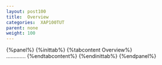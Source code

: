 ```yaml
---
layout: post100
title:  Overview
categories:  XAP100TUT
parent: none
weight: 100
---
```



{%panel%}
{%inittab%}
{%tabcontent Overview%}
<br>
.............
{%endtabcontent%}
{%endinittab%}
{%endpanel%}

